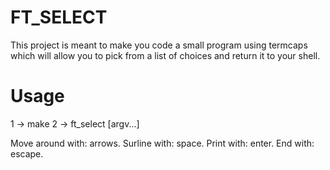 # FT_SELECT

This project is meant to make you code a small program using termcaps
which will allow you to pick from a list of choices and return it to your shell.

# Usage

1 -> make
2 -> ft_select [argv...]

Move around with: arrows.
Surline with: space.
Print with: enter.
End with: escape.
